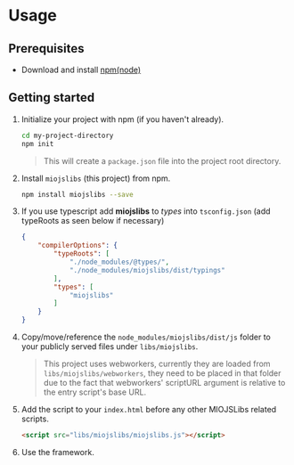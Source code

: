 # Usage

## Prerequisites

* Download and install [npm(node)](https://nodejs.org/en/download/)

## Getting started

1. Initialize your project with npm (if you haven't already).

   ```bash
   cd my-project-directory
   npm init
   ```

   > This will create a `package.json` file into the project root directory.
1. Install `miojslibs` (this project) from npm.

   ```bash
   npm install miojslibs --save
   ```

1. If you use typescript add **miojslibs** to *types* into `tsconfig.json` (add typeRoots as seen below if necessary)

    ```json
    {
        "compilerOptions": {
            "typeRoots": [
                "./node_modules/@types/",
                "./node_modules/miojslibs/dist/typings"
            ],
            "types": [
                "miojslibs"
            ]
        }
    }
    ```
1. Copy/move/reference the `node_modules/miojslibs/dist/js` folder to your publicly served files under `libs/miojslibs`.
   > This project uses webworkers, currently they are loaded from `libs/miojslibs/webworkers`, they need to be placed in that folder due to the fact that webworkers' scriptURL argument is relative to the entry script's base URL.
1. Add the script to your `index.html` before any other MIOJSLibs related scripts.

    ```html
    <script src="libs/miojslibs/miojslibs.js"></script>
    ```

1. Use the framework.
